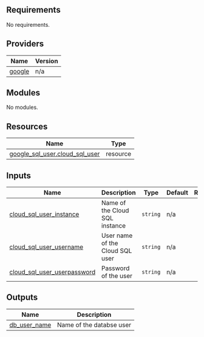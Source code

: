 <!-- BEGIN_TF_DOCS -->
## Requirements

No requirements.

## Providers

| Name | Version |
|------|---------|
| <a name="provider_google"></a> [google](#provider\_google) | n/a |

## Modules

No modules.

## Resources

| Name | Type |
|------|------|
| [google_sql_user.cloud_sql_user](https://registry.terraform.io/providers/hashicorp/google/latest/docs/resources/sql_user) | resource |

## Inputs

| Name | Description | Type | Default | Required |
|------|-------------|------|---------|:--------:|
| <a name="input_cloud_sql_user_instance"></a> [cloud\_sql\_user\_instance](#input\_cloud\_sql\_user\_instance) | Name of the Cloud SQL instance | `string` | n/a | yes |
| <a name="input_cloud_sql_user_username"></a> [cloud\_sql\_user\_username](#input\_cloud\_sql\_user\_username) | User name of the Cloud SQL user | `string` | n/a | yes |
| <a name="input_cloud_sql_user_userpassword"></a> [cloud\_sql\_user\_userpassword](#input\_cloud\_sql\_user\_userpassword) | Password of the user | `string` | n/a | yes |

## Outputs

| Name | Description |
|------|-------------|
| <a name="output_db_user_name"></a> [db\_user\_name](#output\_db\_user\_name) | Name of the databse user |
<!-- END_TF_DOCS -->